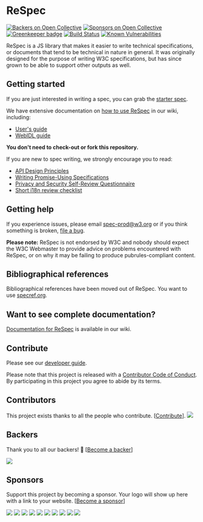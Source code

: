 # ReSpec

[![Backers on Open Collective](https://opencollective.com/respec/backers/badge.svg)](#backers) [![Sponsors on Open Collective](https://opencollective.com/respec/sponsors/badge.svg)](#sponsors) [![Greenkeeper badge](https://badges.greenkeeper.io/w3c/respec.svg)](https://greenkeeper.io/) [![Build Status](https://travis-ci.org/w3c/respec.svg?branch=develop)](https://travis-ci.org/w3c/respec) [![Known Vulnerabilities](https://snyk.io/test/github/w3c/respec/badge.svg)](https://snyk.io/test/github/w3c/respec)

ReSpec is a JS library that makes it easier to write technical specifications, or documents
that tend to be technical in nature in general. It was originally designed for the purpose
of writing W3C specifications, but has since grown to be able to support other outputs as
well.

## Getting started

If you are just interested in writing a spec, you can grab the [starter spec](examples/starter.html).

We have extensive documentation on [how to use ReSpec](https://github.com/w3c/respec/wiki) in our wiki, including:  

  * [User's guide](https://github.com/w3c/respec/wiki/ReSpec-Editor's-Guide)
  * [WebIDL guide](https://github.com/w3c/respec/wiki/WebIDL-Guide)

**You don't need to check-out or fork this repository.**

If you are new to spec writing, we strongly encourage you to read:

  * [API Design Principles](https://w3ctag.github.io/design-principles/)
  * [Writing Promise-Using Specifications](https://www.w3.org/2001/tag/doc/promises-guide)
  * [Privacy and Security Self-Review Questionnaire](https://w3ctag.github.io/security-questionnaire/)
  * [Short i18n review checklist](https://www.w3.org/International/techniques/shortchecklist.html)

## Getting help

If you experience issues, please email [spec-prod@w3.org](mailto:spec-prod@w3.org) or
if you think something is broken, [file a bug](https://github.com/w3c/respec/issues).

**Please note:** ReSpec is not endorsed by W3C and nobody should expect the W3C Webmaster to provide advice on
problems encountered with ReSpec, or on why it may be failing to produce pubrules-compliant
content.

## Bibliographical references

Bibliographical references have been moved out of ReSpec. You want to use
[specref.org](http://www.specref.org/).

## Want to see complete documentation?

[Documentation for ReSpec](https://github.com/w3c/respec/wiki) is available in our wiki.

## Contribute

Please see our [developer guide](https://github.com/w3c/respec/wiki/Developers-Guide). 

Please note that this project is released with a [Contributor Code of Conduct](CODE_OF_CONDUCT.md). By participating in this project you agree to abide by its terms.

## Contributors

This project exists thanks to all the people who contribute. [[Contribute](CONTRIBUTING.md)].
<a href="https://github.com/w3c/respec/graphs/contributors"><img src="https://opencollective.com/respec/contributors.svg?width=890&button=false" /></a>


## Backers

Thank you to all our backers! 🙏 [[Become a backer](https://opencollective.com/respec#backer)]

<a href="https://opencollective.com/respec#backers" target="_blank"><img src="https://opencollective.com/respec/backers.svg?width=890"></a>


## Sponsors

Support this project by becoming a sponsor. Your logo will show up here with a link to your website. [[Become a sponsor](https://opencollective.com/respec#sponsor)]

<a href="https://opencollective.com/respec/sponsor/0/website" target="_blank"><img src="https://opencollective.com/respec/sponsor/0/avatar.svg"></a>
<a href="https://opencollective.com/respec/sponsor/1/website" target="_blank"><img src="https://opencollective.com/respec/sponsor/1/avatar.svg"></a>
<a href="https://opencollective.com/respec/sponsor/2/website" target="_blank"><img src="https://opencollective.com/respec/sponsor/2/avatar.svg"></a>
<a href="https://opencollective.com/respec/sponsor/3/website" target="_blank"><img src="https://opencollective.com/respec/sponsor/3/avatar.svg"></a>
<a href="https://opencollective.com/respec/sponsor/4/website" target="_blank"><img src="https://opencollective.com/respec/sponsor/4/avatar.svg"></a>
<a href="https://opencollective.com/respec/sponsor/5/website" target="_blank"><img src="https://opencollective.com/respec/sponsor/5/avatar.svg"></a>
<a href="https://opencollective.com/respec/sponsor/6/website" target="_blank"><img src="https://opencollective.com/respec/sponsor/6/avatar.svg"></a>
<a href="https://opencollective.com/respec/sponsor/7/website" target="_blank"><img src="https://opencollective.com/respec/sponsor/7/avatar.svg"></a>
<a href="https://opencollective.com/respec/sponsor/8/website" target="_blank"><img src="https://opencollective.com/respec/sponsor/8/avatar.svg"></a>
<a href="https://opencollective.com/respec/sponsor/9/website" target="_blank"><img src="https://opencollective.com/respec/sponsor/9/avatar.svg"></a>
